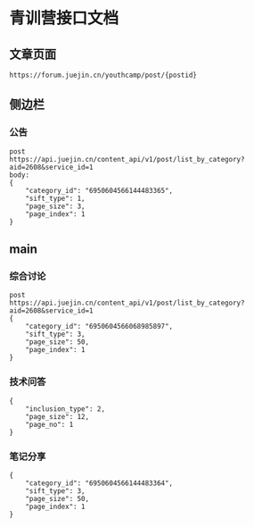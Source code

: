 # 青训营接口文档

## 文章页面

```
https://forum.juejin.cn/youthcamp/post/{postid}
```

## 侧边栏

### 公告

```
post
https://api.juejin.cn/content_api/v1/post/list_by_category?aid=2608&service_id=1
body:
{
	"category_id": "6950604566144483365",
	"sift_type": 1,
	"page_size": 3,
	"page_index": 1
}
```

## main

### 综合讨论

```
post
https://api.juejin.cn/content_api/v1/post/list_by_category?aid=2608&service_id=1
{
	"category_id": "6950604566068985897",
	"sift_type": 3,
	"page_size": 50,
	"page_index": 1
}
```

### 技术问答

```
{
	"inclusion_type": 2,
	"page_size": 12,
	"page_no": 1
}
```

### 笔记分享

```
{
	"category_id": "6950604566144483364",
	"sift_type": 3,
	"page_size": 50,
	"page_index": 1
}
```

